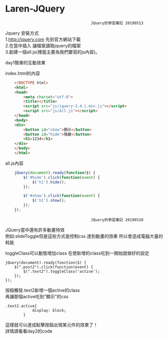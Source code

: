 # Laren-JQuery
                                          JQuery的學習筆記 20190513

Jquery 安裝方式<br>
1.http://jquery.com 先到官方網站下載<br>
2.在<head>當中插入<script src="js/jquery-3.4.1.min.js"></script> 讓檔案讀取jquery的檔案<br>
3.創建一個all.js(裡面主要為我們要寫的js內容)。<script src="js/all.js"></script><br>


day1簡單的互動效果<br>

index.html的內容


```html
	<!DOCTYPE html>
	<html>
	<head>
		<meta charset="utf-8">
		<title></title>
		<script src="js/jquery-3.4.1.min.js"></script>
		<script src="js/all.js"></script>
	</head>
	<body>
	<div>
		<button id="show">顯示</button>
		<button id="hide">隱藏</button>
		<h1>1234</h1>
	</div>
	</body>
	</html>
```

all.js內容
```js
	jQuery(document).ready(function($) {
		$('#hide').click(function(event) {
			$('h1').hide();
		});

		$('#show').click(function(event) {
			$('h1').show();
		});
	});
```
 
                                          JQuery的學習筆記 20190510
JQuery當中還有許多動畫特效<br>
例如:slideToggle但是這些方式是控制css 達到動畫的效果 所以會造成電腦大量的耗能<br>

toggleClass可以動態增加class 在使新增的class吃到一開始就做好的設定<br>
```
jQuery(document).ready(function($) {
	$(".post2").click(function(event) {
		$(".text2").toggleClass('active');
	});
});
```
按鈕觸發.text2新增一個active的class<br>
再讓那個active吃到“顯示”的css<br>

```
.text2.active{
			display: block;
		}
```
這樣就可以達成點擊按鈕出現某元件的效果了！<br>
詳情請看看day2的code<br>
